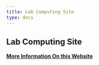 ```yaml
---
title: Lab Computing Site
type: docs
---
```


## Lab Computing Site

[**More Information On this Website**](https://sites.google.com/tklab.hms.harvard.edu/tkdataprocessing/home/1-getting-started?authuser=0)
